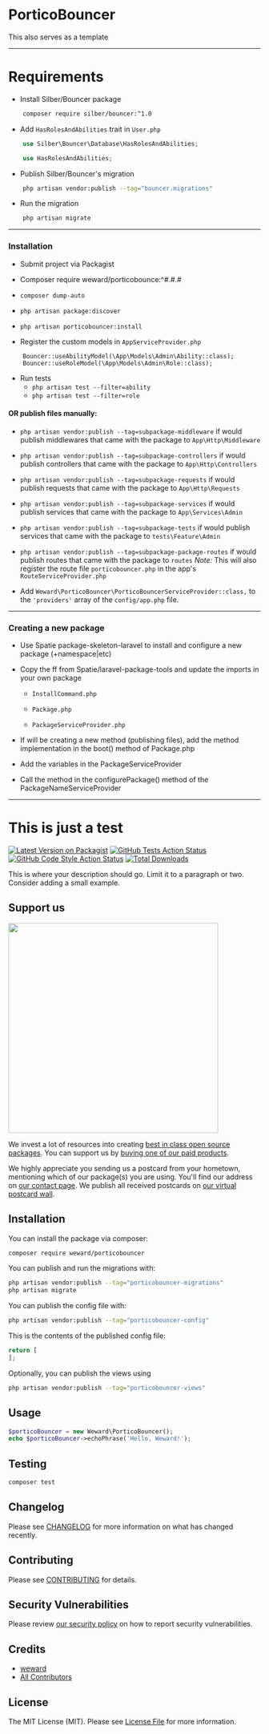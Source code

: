 # PorticoBouncer

This also serves as a template

---

# Requirements

- Install Silber/Bouncer package

```sh
    composer require silber/bouncer:^1.0
```

- Add `HasRolesAndAbilities` trait in `User.php`

```php
    use Silber\Bouncer\Database\HasRolesAndAbilities;

    use HasRolesAndAbilities;
```

- Publish Silber/Bouncer's migration 

```sh
    php artisan vendor:publish --tag="bouncer.migrations"
```

- Run the migration

```sh 
    php artisan migrate
```


---

### Installation

- Submit project via Packagist

- Composer require weward/porticobounce:^#.#.#

- `composer dump-auto`

- `php artisan package:discover`

- `php artisan porticobouncer:install`

- Register the custom models in `AppServiceProvider.php`

```
    Bouncer::useAbilityModel(\App\Models\Admin\Ability::class);
    Bouncer::useRoleModel(\App\Models\Admin\Role::class);
```

- Run tests
    - `php artisan test --filter=ability`
    - `php artisan test --filter=role`

#### OR publish files manually:

- `php artisan vendor:publish --tag=subpackage-middleware` if would publish middlewares that came with the package to `App\Http\Middleware`
- `php artisan vendor:publish --tag=subpackage-controllers` if would publish controllers that came with the package to `App\Http\Controllers`
- `php artisan vendor:publish --tag=subpackage-requests` if would publish requests that came with the package to `App\Http\Requests`
- `php artisan vendor:publish --tag=subpackage-services` if would publish services that came with the package to `App\Services\Admin`
- `php artisan vendor:publish --tag=subpackage-tests` if would publish services that came with the package to `tests\Feature\Admin`
- `php artisan vendor:publish --tag=subpackage-package-routes` if would publish routes that came with the package to `routes` *Note:* This will also register the route file `porticobouncer.php` in the app's `RouteServiceProvider.php`

- Add `Weward\PorticoBouncer\PorticoBouncerServiceProvider::class,` to the `'providers'` array of the `config/app.php` file. 

---

### Creating a new package

- Use Spatie package-skeleton-laravel to install and configure a new package (+namespace|etc)

- Copy the ff from Spatie/laravel-package-tools and update the imports in your own package

    - `InstallCommand.php`

    - `Package.php`

    - `PackageServiceProvider.php`

- If will be creating a new method (publishing files), add the method implementation in the boot() method of Package.php

- Add the variables in the PackageServiceProvider

- Call the method in the configurePackage() method of the PackageNameServiceProvider

---



# This is just a test

[![Latest Version on Packagist](https://img.shields.io/packagist/v/weward/porticobouncer.svg?style=flat-square)](https://packagist.org/packages/weward/porticobouncer)
[![GitHub Tests Action Status](https://img.shields.io/github/actions/workflow/status/weward/porticobouncer/run-tests.yml?branch=main&label=tests&style=flat-square)](https://github.com/weward/porticobouncer/actions?query=workflow%3Arun-tests+branch%3Amain)
[![GitHub Code Style Action Status](https://img.shields.io/github/actions/workflow/status/weward/porticobouncer/fix-php-code-style-issues.yml?branch=main&label=code%20style&style=flat-square)](https://github.com/weward/porticobouncer/actions?query=workflow%3A"Fix+PHP+code+style+issues"+branch%3Amain)
[![Total Downloads](https://img.shields.io/packagist/dt/weward/porticobouncer.svg?style=flat-square)](https://packagist.org/packages/weward/porticobouncer)

This is where your description should go. Limit it to a paragraph or two. Consider adding a small example.

## Support us

[<img src="https://github-ads.s3.eu-central-1.amazonaws.com/PorticoBouncer.jpg?t=1" width="419px" />](https://spatie.be/github-ad-click/PorticoBouncer)

We invest a lot of resources into creating [best in class open source packages](https://spatie.be/open-source). You can support us by [buying one of our paid products](https://spatie.be/open-source/support-us).

We highly appreciate you sending us a postcard from your hometown, mentioning which of our package(s) you are using. You'll find our address on [our contact page](https://spatie.be/about-us). We publish all received postcards on [our virtual postcard wall](https://spatie.be/open-source/postcards).

## Installation

You can install the package via composer:

```bash
composer require weward/porticobouncer
```

You can publish and run the migrations with:

```bash
php artisan vendor:publish --tag="porticobouncer-migrations"
php artisan migrate
```

You can publish the config file with:

```bash
php artisan vendor:publish --tag="porticobouncer-config"
```

This is the contents of the published config file:

```php
return [
];
```

Optionally, you can publish the views using

```bash
php artisan vendor:publish --tag="porticobouncer-views"
```

## Usage

```php
$porticoBouncer = new Weward\PorticoBouncer();
echo $porticoBouncer->echoPhrase('Hello, Weward!');
```

## Testing

```bash
composer test
```

## Changelog

Please see [CHANGELOG](CHANGELOG.md) for more information on what has changed recently.

## Contributing

Please see [CONTRIBUTING](CONTRIBUTING.md) for details.

## Security Vulnerabilities

Please review [our security policy](../../security/policy) on how to report security vulnerabilities.

## Credits

- [weward](https://github.com/weward)
- [All Contributors](../../contributors)

## License

The MIT License (MIT). Please see [License File](LICENSE.md) for more information.

